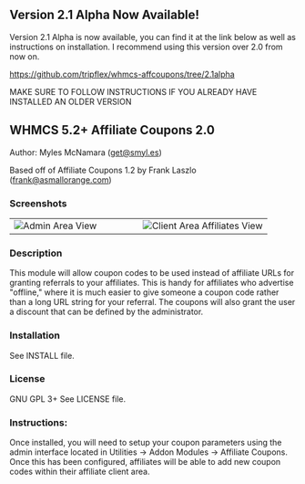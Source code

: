 ## Version 2.1 Alpha Now Available!
Version 2.1 Alpha is now available, you can find it at the link below as well as instructions on installation.  I recommend using this version over 2.0 from now on.

https://github.com/tripflex/whmcs-affcoupons/tree/2.1alpha

MAKE SURE TO FOLLOW INSTRUCTIONS IF YOU ALREADY HAVE INSTALLED AN OLDER VERSION

## WHMCS 5.2+ Affiliate Coupons 2.0
Author: Myles McNamara (get@smyl.es)

Based off of Affiliate Coupons 1.2 by Frank Laszlo (frank@asmallorange.com)

### Screenshots
<table>
	<td width="50%">
		<img src="https://smyl.es/img/Selection-1130x736-12.png" alt="Admin Area View">
	</td>
	<td width="50%">
		<img src="https://smyl.es/img/Selection-1002x631-11.png" alt="Client Area Affiliates View">
	</td>
</table>

### Description

This module will allow coupon codes to be used instead of affiliate URLs
for granting referrals to your affiliates. This is handy for affiliates who
advertise "offline," where it is much easier to give someone a coupon code
rather than a long URL string for your referral. The coupons will also grant
the user a discount that can be defined by the administrator.


### Installation

See INSTALL file.


### License

GNU GPL 3+
See LICENSE file.


### Instructions:

Once installed, you will need to setup your coupon parameters using the admin interface
located in Utilities -> Addon Modules -> Affiliate Coupons. Once this has been configured,
affiliates will be able to add new coupon codes within their affiliate client area.
